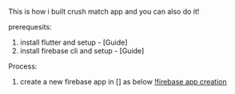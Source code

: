 This is how i built crush match app and you can also do it!


prerequesits:

1. install flutter and setup - [Guide]
2. install firebase cli and setup - [Guide]

 Process:
1. create a new firebase app in [] as below
   [!firebase app creation](images/firebase-app-creation.png)
